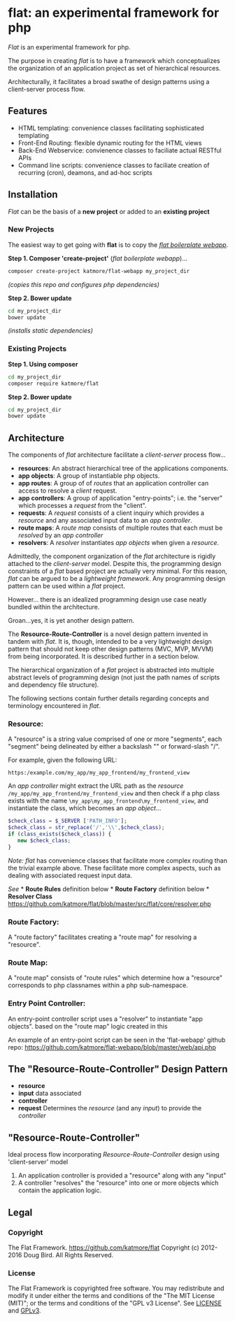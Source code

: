 # flat: an experimental framework for php
*Flat* is an experimental framework for php.

The purpose in creating *flat* is to have a framework which conceptualizes the organization of an application project as set of hierarchical resources.

Architecturally, it facilitates a broad swathe of design patterns using a client-server process flow.

## Features
 * HTML templating: convenience classes facilitating sophisticated templating
 * Front-End Routing: flexible dynamic routing for the HTML views
 * Back-End Webservice: convienence classes to faciliate actual RESTful APIs
 * Command line scripts: convenience classes to faciliate creation of recurring (cron), deamons, and ad-hoc scripts

## Installation
*Flat* can be the basis of a **new project** or added to an **existing project**

### New Projects
The easiest way to get going with **flat** is to copy the [*flat boilerplate webapp*](https://github.com/katmore/flat-webapp).

**Step 1. Composer 'create-project'** (*flat boilerplate webapp*)...

```bash
composer create-project katmore/flat-webapp my_project_dir
```
*(copies this repo and configures php dependencies)*

**Step 2. Bower update**
```bash
cd my_project_dir
bower update
```
*(installs static dependencies)*

### Existing Projects
**Step 1. Using composer**
```bash
cd my_project_dir
composer require katmore/flat
```

**Step 2. Bower update**
```bash
cd my_project_dir
bower update
```

## Architecture
The components of *flat* architecture facilitate a *client-server* process flow...

  * **resources**: An abstract hierarchical tree of the applications components.
  * **app objects**: A group of instantiable php objects.
  * **app routes**: A group of of *routes* that an application controller can access to resolve a *client* request.
  * **app controllers**: A group of application "entry-points"; i.e. the "server" which processes a *request* from the "client".
  * **requests**: A *request* consists of a client inquiry which provides a *resource* and any associated input data to an *app controller*.
  * **route maps**: A *route map* consists of multiple routes that each must be *resolved* by an *app controller*
  * **resolvers**: A *resolver* instantiates *app objects* when given a *resource*.

Admittedly, the component organization of the *flat* architecture is rigidly attached to the *client-server* model. Despite this, the programming design constraints of a *flat* based project are actually very minimal. For this reason, *flat* can be argued to be a *lightweight framework*. Any programming design pattern can be used within a *flat* project.

However... there is an idealized programming design use case neatly bundled within the architecture.

Groan...yes, it is yet another design pattern.

The **Resource-Route-Controller** is a novel design pattern invented in tandem with *flat*.
It is, though, intended to be a very lightweight design pattern that should not keep other design patterns (MVC, MVP, MVVM) from being incorporated. It is described further in a section below.

The hierarchical organization of a *flat* project is abstracted into multiple abstract levels of programming design (not just the path names of scripts and dependency file structure).

The following sections contain further details regarding concepts and terminology encountered in *flat*.

### Resource:
   A "resource" is a string value comprised of one or more "segments", 
   each "segment" being delineated by either a backslash "\" or forward-slash "/".
   
   For example, given the following URL:
   
```
https:/example.com/my_app/my_app_frontend/my_frontend_view
```

   An *app controller* might extract the URL path as the *resource* `/my_app/my_app_frontend/my_frontend_view`
   and then check if a php class exists with the name `\my_app\my_app_frontend\my_frontend_view`, and instantiate
   the class, which becomes an *app object*...
   
```php
$check_class = $_SERVER ['PATH_INFO'];
$check_class = str_replace('/','\\',$check_class);
if (class_exists($check_class)) {
   new $check_class;
}
```
   
   *Note:*
   *flat* has convenience classes that facilitate more complex routing than the trivial example above.
   These facilitate more complex aspects, such as dealing with associated request input data.
   
   *See*
    * **Route Rules** definition below
    * **Route Factory** definition below
    * **Resolver Class** https://github.com/katmore/flat/blob/master/src/flat/core/resolver.php


### Route Factory:
   A "route factory" facilitates creating a "route map" for resolving a "resource".

### Route Map:
   A "route map" consists of "route rules" which determine how a "resource" 
   corresponds to php classnames within a php sub-namespace.
   
### Entry Point Controller:
   An entry-point controller script uses a "resolver" to instantiate "app objects". based
   on the "route map" logic created in this  
   
   An example of an entry-point script can be seen in the 'flat-webapp' github repo:
      https://github.com/katmore/flat-webapp/blob/master/web/api.php

## The "Resource-Route-Controller" Design Pattern
  * **resource**
   * **input** data associated
  * **controller**
   * **request** Determines the *resource* (and any *input*) to provide the *controller*
  
## "Resource-Route-Controller" 
  Ideal process flow incorporating *Resource-Route-Controller* design using 'client-server' model
  1. An application controller is provided a "resource" along with any "input"
  2. A controller "resolves" the "resource" into one or more objects which 
     contain the application logic.

## Legal
### Copyright
The Flat Framework. https://github.com/katmore/flat
Copyright (c) 2012-2016 Doug Bird. All Rights Reserved.

### License
The Flat Framework is copyrighted free software.
You may redistribute and modify it under either the terms and conditions of the
"The MIT License (MIT)"; or the terms and conditions of the "GPL v3 License".
See [LICENSE](https://github.com/katmore/flat/blob/master/LICENSE) and [GPLv3](https://github.com/katmore/flat/blob/master/GPLv3).
